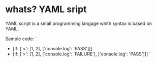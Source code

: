 # whats? YAML sript

YAML script is a small programming langage whith syntax is based on YAML.

Sample code:
`
- [if: ['<': [1, 2], ['console.log': 'PASS']]]
- [if: ['>': [1, 2], ['console.log': 'FAILURE'], ['console.log': 'PASS']]]
`
